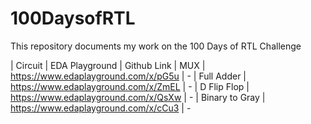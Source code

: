 # 100DaysofRTL

This repository documents my work on the 100 Days of RTL Challenge

| Circuit | EDA Playground | Github Link
| MUX | https://www.edaplayground.com/x/pG5u | -
| Full Adder | https://www.edaplayground.com/x/ZmEL | -
| D Flip Flop | https://www.edaplayground.com/x/QsXw | -
| Binary to Gray | https://www.edaplayground.com/x/cCu3 | -
 
